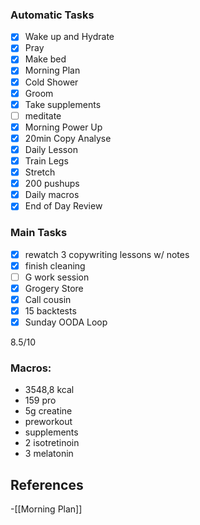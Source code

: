 ### Automatic Tasks

- [x] Wake up and Hydrate
- [x] Pray
- [x] Make bed
- [x] Morning Plan
- [x] Cold Shower
- [x] Groom
- [x] Take supplements
- [ ] meditate
- [x] Morning Power Up
- [x] 20min Copy Analyse
- [x] Daily Lesson
- [x] Train Legs
- [x] Stretch
- [x] 200 pushups
- [x] Daily macros
- [x] End of Day Review

### Main Tasks

- [x] rewatch 3 copywriting lessons w/ notes
- [x] finish cleaning
- [ ] G work session
- [x] Grogery Store
- [x] Call cousin
- [x] 15 backtests
- [x] Sunday OODA Loop

8.5/10

### Macros: 
+ 3548,8 kcal 
+ 159 pro
+ 5g creatine
+ preworkout
+ supplements
+ 2 isotretinoin
+ 3 melatonin
## References
<!-- Links to pages not referenced in the content -->
-[[Morning Plan]]
